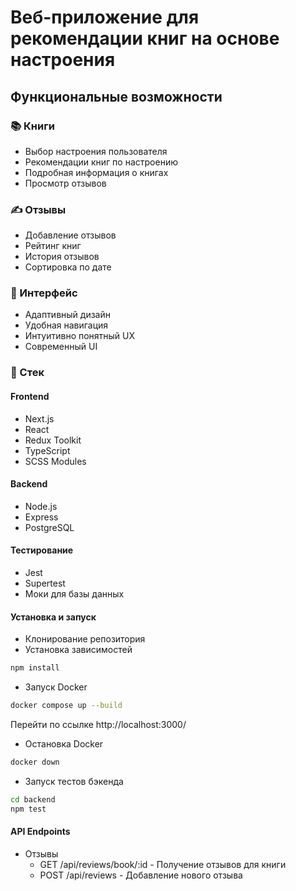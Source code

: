 # Веб-приложение для рекомендации книг на основе настроения

## Функциональные возможности

### 📚 Книги

- Выбор настроения пользователя
- Рекомендации книг по настроению
- Подробная информация о книгах
- Просмотр отзывов

### ✍️ Отзывы

- Добавление отзывов
- Рейтинг книг
- История отзывов
- Сортировка по дате

### 🎨 Интерфейс

- Адаптивный дизайн
- Удобная навигация
- Интуитивно понятный UX
- Современный UI

### 🔧 Стек

#### Frontend

- Next.js
- React
- Redux Toolkit
- TypeScript
- SCSS Modules

#### Backend

- Node.js
- Express
- PostgreSQL


#### Тестирование

- Jest
- Supertest
- Моки для базы данных

#### Установка и запуск

- Клонирование репозитория
- Установка зависимостей
```bash
npm install
```
- Запуск Docker
```bash
docker compose up --build
```

Перейти по ссылке http://localhost:3000/    

- Остановка Docker
```bash
docker down 
```
- Запуск тестов бэкенда

```bash
cd backend
npm test
```

#### API Endpoints

- Отзывы
  - GET /api/reviews/book/:id - Получение отзывов для книги
  - POST /api/reviews - Добавление нового отзыва



